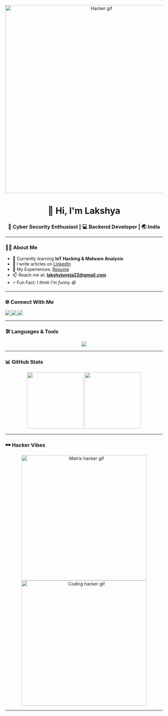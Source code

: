 <!-- Hacker Style Profile README -->

<p align="center">
  <img src="https://media.giphy.com/media/L8K62iTDkzGX6/giphy.gif" width="600" alt="Hacker gif"/>
</p>

<h1 align="center">👋 Hi, I'm Lakshya</h1>
<h3 align="center">🚀 Cyber Security Enthusiast | 💻 Backend Developer | 🌏 India</h3>

---

### 🧑‍💻 About Me  
- 🌱 Currently learning **IoT Hacking & Malware Analysis**  
- 📝 I write articles on [LinkedIn](https://linkedin.com/in/lakshya-juneja-203429217/)  
- 📄 My Experiences: [Resume](https://docs.google.com/document/d/1bIlpl4Tx1ip33PFWlr4xEwsh4dgy3YMyqgrHi-bppHM/edit?usp=drive_link)  
- 📫 Reach me at: **lakshyjuneja22@gmail.com**  
- ⚡ Fun Fact: *I think I’m funny 😆*  

---

### 🌐 Connect With Me  
<p align="left">
<a href="https://linkedin.com/in/lakshya-juneja" target="_blank">
  <img src="https://img.shields.io/badge/LinkedIn-0077B5?style=for-the-badge&logo=linkedin&logoColor=white"/>
</a>
<a href="https://www.leetcode.com/lakshyajuneja22" target="_blank">
  <img src="https://img.shields.io/badge/LeetCode-FFA116?style=for-the-badge&logo=leetcode&logoColor=white"/>
</a>
<a href="https://auth.geeksforgeeks.org/user/lakshyajuneja22" target="_blank">
  <img src="https://img.shields.io/badge/GeeksforGeeks-0F9D58?style=for-the-badge&logo=geeksforgeeks&logoColor=white"/>
</a>
</p>

---

### 🛠️ Languages & Tools  
<p align="center">
  <img src="https://skillicons.dev/icons?i=python,django,postgresql,mysql,mongodb,sqlite,redis,docker,kubernetes,aws,git,linux,nginx,nodejs,go,cpp,c,arduino,opencv,pytorch,sklearn,postman" />
</p>

---

### 📊 GitHub Stats  
<p align="center">
  <img src="https://github-readme-stats.vercel.app/api?username=lakshyajuneja&show_icons=true&theme=tokyonight" height="180"/>
  <img src="https://github-readme-stats.vercel.app/api/top-langs/?username=lakshyajuneja&layout=compact&theme=tokyonight" height="180"/>
</p>

---

### 🕶️ Hacker Vibes
<p align="center">
  <img src="https://media.giphy.com/media/xT9IgzoKnwFNmISR8I/giphy.gif" width="400" alt="Matrix hacker gif"/>
  <img src="https://media.giphy.com/media/V4NSR1NG2p0KeJJyr5/giphy.gif" width="400" alt="Coding hacker gif"/>
</p>

---
